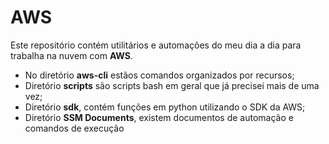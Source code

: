 # AWS
Este repositório contém utilitários e automações do meu dia a dia para trabalha na nuvem com **AWS**.
- No diretório **aws-cli** estãos comandos organizados por recursos;
- Diretório **scripts** são scripts bash em geral que já precisei mais de uma vez;
- Diretório **sdk**, contém funções em python utilizando o SDK da AWS;
- Diretório **SSM Documents**, existem documentos de automação e comandos de execução
